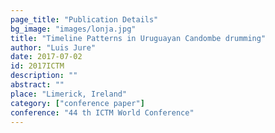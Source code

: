 ```yaml
---
page_title: "Publication Details"
bg_image: "images/lonja.jpg" 
title: "Timeline Patterns in Uruguayan Candombe drumming"  
author: "Luis Jure"  
date: 2017-07-02  
id: 2017ICTM
description: ""  
abstract: ""  
place: "Limerick, Ireland"  
category: ["conference paper"]
conference: "44 th ICTM World Conference"  
---
```

